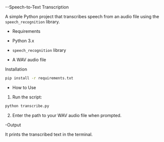 
--Speech-to-Text Transcription

A simple Python project that transcribes speech from an audio file using the `speech_recognition` library.

- Requirements

- Python 3.x
- `speech_recognition` library
- A WAV audio file 

Installation

```bash
pip install -r requirements.txt
```

- How to Use

1. Run the script:
```bash
python transcribe.py
```
2. Enter the path to your WAV audio file when prompted.

-Output

It prints the transcribed text in the terminal.


